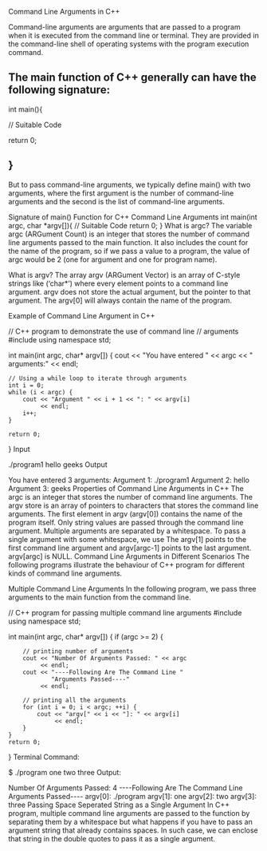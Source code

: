 Command Line Arguments in C++

Command-line arguments are arguments that are passed to a program when it is executed from the command line or terminal. They are provided in the command-line shell of operating systems with the program execution command.

The main function of C++ generally can have the following signature:
-------------------------------------------------------------------
int main(){

// Suitable Code

return 0;

}
-------------------------------------------------------------------
But to pass command-line arguments, we typically define main() with two arguments, where the first argument is the number of command-line arguments and the second is the list of command-line arguments.

Signature of main() Function for C++ Command Line Arguments
int main(int argc, char *argv[]){
     // Suitable Code
     return 0;
}
What is argc?
The variable argc (ARGument Count) is an integer that stores the number of command line arguments passed to the main function. It also includes the count for the name of the program, so if we pass a value to a program, the value of argc would be 2 (one for argument and one for program name).

What is argv?
The array argv (ARGument Vector) is an array of C-style strings like (‘char*’) where every element points to a command line argument. argv does not store the actual argument, but the pointer to that argument. The argv[0] will always contain the name of the program.

Example of Command Line Argument in C++

// C++ program to demonstrate the use of command line 
// arguments 
#include <iostream> 
using namespace std; 
  
int main(int argc, char* argv[]) 
{ 
    cout << "You have entered " << argc 
         << " arguments:" << endl; 
  
    // Using a while loop to iterate through arguments 
    int i = 0; 
    while (i < argc) { 
        cout << "Argument " << i + 1 << ": " << argv[i] 
             << endl; 
        i++; 
    } 
  
    return 0; 
}
Input

./program1 hello geeks
Output

You have entered 3 arguments:
Argument 1: ./program1
Argument 2: hello
Argument 3: geeks
Properties of Command Line Arguments in C++
The argc is an integer that stores the number of command line arguments.
The argv store is an array of pointers to characters that stores the command line arguments.
The first element in argv (argv[0]) contains the name of the program itself.
Only string values are passed through the command line argument.
Multiple arguments are separated by a whitespace. To pass a single argument with some whitespace, we use
The argv[1] points to the first command line argument and argv[argc-1] points to the last argument. argv[argc] is NULL.
Command Line Arguments in Different Scenarios
The following programs illustrate the behaviour of C++ program for different kinds of command line arguments.

Multiple Command Line Arguments
In the following program, we pass three arguments to the main function from the command line.


// C++ program for passing multiple command line arguments 
#include <iostream> 
using namespace std; 
  
int main(int argc, char* argv[]) 
{ 
    if (argc >= 2) { 
  
        // printing number of arguments 
        cout << "Number Of Arguments Passed: " << argc 
             << endl; 
        cout << "----Following Are The Command Line "
                "Arguments Passed----"
             << endl; 
  
        // printing all the arguments 
        for (int i = 0; i < argc; ++i) { 
            cout << "argv[" << i << "]: " << argv[i] 
                 << endl; 
        } 
    } 
    return 0; 
}
Terminal Command:

$ ./program one two three
Output:

Number Of Arguments Passed: 4
----Following Are The Command Line Arguments Passed----
argv[0]: ./program
argv[1]: one
argv[2]: two
argv[3]: three
Passing Space Seperated String as a Single Argument
In C++ program, multiple command line arguments are passed to the function by separating them by a whitespace but what happens if you have to pass an argument string that already contains spaces. In such case, we can enclose that string in the double quotes to pass it as a single argument.
